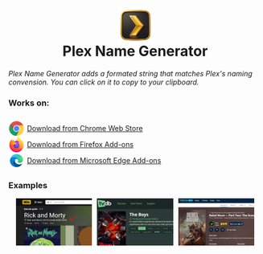 <p align="center">
  <img src="images/image(6)_no_bg_128.png" width="75" height="75"/>
</p>

<h1 align="center" style="margin-top: -20px;">Plex Name Generator</h1>
<a></a>

*Plex Name Generator adds a formated string that matches Plex's naming convension. You can click on it to copy to your clipboard.*

<h3 style="margin-bottom:25px; margin-right:5px;">Works on: </h3>

<div style="display:flex; align-items:center;">
    <img src="misc_images/chrome_icon.png" width="32" height="32" style="margin-right:5px;" />
    <a href="https://chromewebstore.google.com/detail/plex-name-generator/hfmhbnmmbfonbbjndbjmkgklhmggecaf">Download from Chrome Web Store</a>
</div>

<div style="display:flex; align-items:center;">
    <img src="misc_images/firefox_icon.png" width="32" height="32" style="margin-right:5px;" />
    <a href="https://addons.mozilla.org/en-US/firefox/addon/plex-name-generator/">Download from Firefox Add-ons</a>
</div>

<div style="display:flex; align-items:center;">
    <img src="misc_images/edge_icon.png" width="32" height="32" style="margin-right:5px;" />
    <a href="https://microsoftedge.microsoft.com/addons/detail/dkcokjdoellmmnamamoaolcfknbdiapf">Download from Microsoft Edge Add-ons</a>
</div>


<h3>Examples</h3>
<div style="display:flex; justify-content:center;">
    <img src="misc_images/example_imdb_640_400.png" style="width:30%; margin-right:10px;" />
    <img src="misc_images/example_thetvdb_640_400.png" style="width:30%; margin-right:10px;" />
    <img src="misc_images/example_tmdb_640_400.png" style="width:30%;" />
</div>